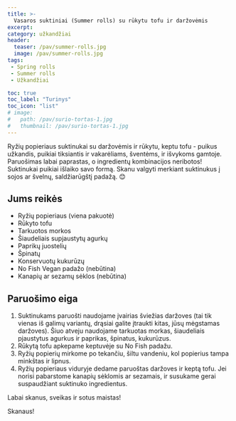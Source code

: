 ```yaml
---
title: >-
  Vasaros suktiniai (Summer rolls) su rūkytu tofu ir daržovėmis
excerpt:
category: užkandžiai
header:
  teaser: /pav/summer-rolls.jpg
  image: /pav/summer-rolls.jpg
tags:
 - Spring rolls
 - Summer rolls
 - Užkandžiai

toc: true
toc_label: "Turinys"
toc_icon: "list"
# image: 
#   path: /pav/surio-tortas-1.jpg
#   thumbnail: /pav/surio-tortas-1.jpg
---
```


Ryžių popieriaus suktinukai su daržovėmis ir rūkytu, keptu tofu - puikus užkandis, puikiai tiksiantis ir vakarėliams, šventėms, ir išvykoms gamtoje. Paruošimas labai paprastas, o ingredientų kombinacijos neribotos! Suktinukai puikiai išlaiko savo formą. Skanu valgyti merkiant suktinukus į sojos ar švelnų, saldžiarūgštį padažą. 😊

## Jums reikės

* Ryžių popieriaus (viena pakuotė)
* Rūkyto tofu
* Tarkuotos morkos
* Šiaudeliais supjaustytų agurkų
* Paprikų juostelių
* Špinatų
* Konservuotų kukurūzų
* No Fish Vegan padažo (nebūtina)
* Kanapių ar sezamų sėklos (nebūtina)

## Paruošimo eiga

1. Suktinukams paruošti naudojame įvairias šviežias daržoves (tai tik vienas iš galimų variantų, drąsiai galite įtraukti kitas, jūsų mėgstamas daržoves). Šiuo atveju naudojame tarkuotas morkas, šiaudeliais pjaustytus agurkus ir paprikas, špinatus, kukurūzus. 
2. Rūkytą tofu apkepame keptuvėje su No Fish padažu. 
3. Ryžių popierių mirkome po tekančiu, šiltu vandeniu, kol popierius tampa minkštas ir lipnus. 
4. Ryžių popieriaus viduryje dedame paruoštas daržoves ir keptą tofu. Jei norisi pabarstome kanapių sėklomis ar sezamais, ir susukame gerai suspaudžiant suktinuko ingredientus. 

Labai skanus, sveikas ir sotus maistas!

Skanaus!


